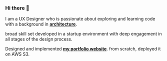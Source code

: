 ### Hi there 👋
I am a UX Designer who is passionate about exploring and learning code with a background in **[architecture](https://vickywang.me/architecture)**. 

broad skill set developed in a startup environment with deep engagement in all stages of the design process.

Designed and implemented **[my portfolio website](https://vickywang.me)**. from scratch, deployed it on AWS S3.



<!--
**vicky-wyq/vicky-wyq** is a ✨ _special_ ✨ repository because its `README.md` (this file) appears on your GitHub profile.

Here are some ideas to get you started:

- 🔭 I’m currently working on ...
- 🌱 I’m currently learning ...
- 👯 I’m looking to collaborate on ...
- 🤔 I’m looking for help with ...
- 💬 Ask me about ...
- 📫 How to reach me: ...
- 😄 Pronouns: ...
- ⚡ Fun fact: ...
-->
